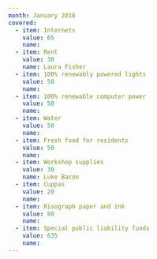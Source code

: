 ```yaml
---
month: January 2018
covered:
  - item: Internets
    value: 65
    name: 
  - item: Rent
    value: 30
    name: Laura Fisher
  - item: 100% renewably powered lights
    value: 50
    name: 
  - item: 100% renewable computer power
    value: 50
    name: 
  - item: Water
    value: 50
    name: 
  - item: Fresh food for residents
    value: 50
    name: 
  - item: Workshop supplies
    value: 30
    name: Luke Bacon
  - item: Cuppas
    value: 20
    name: 
  - item: Risograph paper and ink
    value: 80
    name: 
  - item: Special public liability funds
    value: 635
    name: 
---
```

